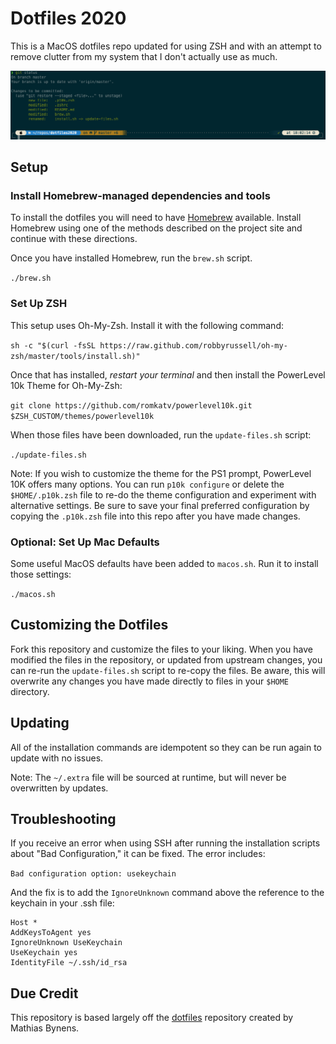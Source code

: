 # Dotfiles 2020
This is a MacOS dotfiles repo updated for using ZSH and with an attempt to remove clutter from my system that I don't actually use as much.

![Example screen shot.](screen.png?raw=true)

## Setup

### Install Homebrew-managed dependencies and tools

To install the dotfiles you will need to have [Homebrew](https://brew.sh/) available. Install Homebrew using one of the methods described on the project site and continue with these directions.

Once you have installed Homebrew, run the `brew.sh` script.

```./brew.sh```

### Set Up ZSH

This setup uses Oh-My-Zsh. Install it with the following command:

```sh -c "$(curl -fsSL https://raw.github.com/robbyrussell/oh-my-zsh/master/tools/install.sh)"```

Once that has installed, *restart your terminal* and then install the PowerLevel 10k Theme for Oh-My-Zsh:

```git clone https://github.com/romkatv/powerlevel10k.git $ZSH_CUSTOM/themes/powerlevel10k```

When those files have been downloaded, run the `update-files.sh` script:

```./update-files.sh```

Note: If you wish to customize the theme for the PS1 prompt, PowerLevel 10K offers many options. You can run `p10k configure` or delete the `$HOME/.p10k.zsh` file to re-do the theme configuration and experiment with alternative settings. Be sure to save your final preferred configuration by copying the `.p10k.zsh` file into this repo after you have made changes.

### Optional: Set Up Mac Defaults

Some useful MacOS defaults have been added to `macos.sh`. Run it to install those settings:

```./macos.sh```

## Customizing the Dotfiles

Fork this repository and customize the files to your liking. When you have modified the files in the repository, or updated from upstream changes, you can re-run the `update-files.sh` script to re-copy the files. Be aware, this will overwrite any changes you have made directly to files in your `$HOME` directory.

## Updating

All of the installation commands are idempotent so they can be run again to update with no issues.

Note: The `~/.extra` file will be sourced at runtime, but will never be overwritten by updates.

## Troubleshooting

If you receive an error when using SSH after running the installation scripts about "Bad Configuration," it can be fixed. The error includes:

```Bad configuration option: usekeychain```

And the fix is to add the `IgnoreUnknown` command above the reference to the keychain in your .ssh file:

```
Host *
AddKeysToAgent yes
IgnoreUnknown UseKeychain
UseKeychain yes
IdentityFile ~/.ssh/id_rsa
```

## Due Credit

This repository is based largely off the [dotfiles](https://github.com/mathiasbynens/dotfiles) repository created by Mathias Bynens. 